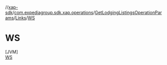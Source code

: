 //[xap-sdk](../../../../../index.md)/[com.expediagroup.sdk.xap.operations](../../../index.md)/[GetLodgingListingsOperationParams](../../index.md)/[Links](../index.md)/[WS](index.md)

# WS

[JVM]\
[WS](index.md)
